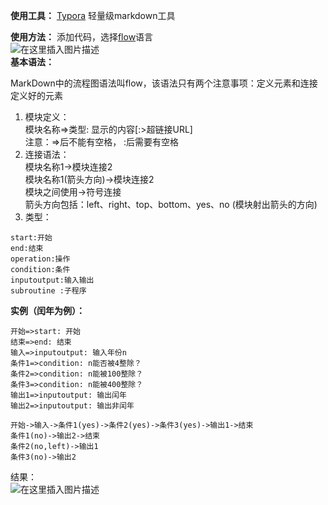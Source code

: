 **使用工具：** [Typora](https://so.csdn.net/so/search?q=Typora&spm=1001.2101.3001.7020) 轻量级markdown工具

**使用方法：** 添加代码，选择[flow](https://so.csdn.net/so/search?q=flow&spm=1001.2101.3001.7020)语言  
![在这里插入图片描述](https://img-blog.csdnimg.cn/2021061015142330.png?x-oss-process=image/watermark,type_ZmFuZ3poZW5naGVpdGk,shadow_10,text_aHR0cHM6Ly9ibG9nLmNzZG4ubmV0L2Fkb3JhYmxlXw==,size_16,color_FFFFFF,t_70)  
**基本语法：**

MarkDown中的流程图语法叫flow，该语法只有两个注意事项：定义元素和连接定义好的元素

1.  模块定义：  
    模块名称=>类型: 显示的内容\[:>超链接URL\]  
    注意：=>后不能有空格， :后需要有空格
2.  连接语法：  
    模块名称1->模块连接2  
    模块名称1(箭头方向)->模块连接2  
    模块之间使用->符号连接  
    箭头方向包括：left、right、top、bottom、yes、no (模块射出箭头的方向)
3.  类型：

```
start:开始
end:结束
operation:操作
condition:条件
inputoutput:输入输出
subroutine :子程序
```

**实例（闰年为例）：**

```
开始=>start: 开始
结束=>end: 结束
输入=>inputoutput: 输入年份n
条件1=>condition: n能否被4整除？
条件2=>condition: n能被100整除？
条件3=>condition: n能被400整除？
输出1=>inputoutput: 输出闰年
输出2=>inputoutput: 输出非闰年

开始->输入->条件1(yes)->条件2(yes)->条件3(yes)->输出1->结束
条件1(no)->输出2->结束
条件2(no,left)->输出1
条件3(no)->输出2
```

结果：  
![在这里插入图片描述](https://img-blog.csdnimg.cn/20210610152022836.png?x-oss-process=image/watermark,type_ZmFuZ3poZW5naGVpdGk,shadow_10,text_aHR0cHM6Ly9ibG9nLmNzZG4ubmV0L2Fkb3JhYmxlXw==,size_16,color_FFFFFF,t_70)